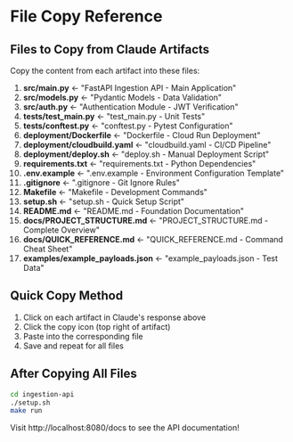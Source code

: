 # File Copy Reference

## Files to Copy from Claude Artifacts

Copy the content from each artifact into these files:

1. **src/main.py** ← "FastAPI Ingestion API - Main Application"
2. **src/models.py** ← "Pydantic Models - Data Validation"
3. **src/auth.py** ← "Authentication Module - JWT Verification"
4. **tests/test_main.py** ← "test_main.py - Unit Tests"
5. **tests/conftest.py** ← "conftest.py - Pytest Configuration"
6. **deployment/Dockerfile** ← "Dockerfile - Cloud Run Deployment"
7. **deployment/cloudbuild.yaml** ← "cloudbuild.yaml - CI/CD Pipeline"
8. **deployment/deploy.sh** ← "deploy.sh - Manual Deployment Script"
9. **requirements.txt** ← "requirements.txt - Python Dependencies"
10. **.env.example** ← ".env.example - Environment Configuration Template"
11. **.gitignore** ← ".gitignore - Git Ignore Rules"
12. **Makefile** ← "Makefile - Development Commands"
13. **setup.sh** ← "setup.sh - Quick Setup Script"
14. **README.md** ← "README.md - Foundation Documentation"
15. **docs/PROJECT_STRUCTURE.md** ← "PROJECT_STRUCTURE.md - Complete Overview"
16. **docs/QUICK_REFERENCE.md** ← "QUICK_REFERENCE.md - Command Cheat Sheet"
17. **examples/example_payloads.json** ← "example_payloads.json - Test Data"

## Quick Copy Method

1. Click on each artifact in Claude's response above
2. Click the copy icon (top right of artifact)
3. Paste into the corresponding file
4. Save and repeat for all files

## After Copying All Files

```bash
cd ingestion-api
./setup.sh
make run
```

Visit http://localhost:8080/docs to see the API documentation!
